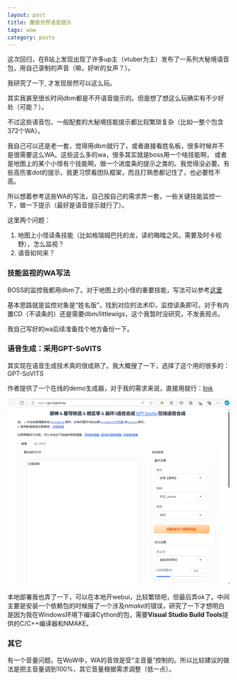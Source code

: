 ```yaml
---
layout: post
title: 魔兽世界语音提示
tags: wow
category: posts
---
```


这次回归，在B站上发现出现了许多up主（vtuber为主）发布了一系列大秘境语音包，用自己录制的声音（嘛，好听的女声？）。

我研究了一下, 才发现居然可以这么玩。

其实我甚至很长时间dbm都是不开语音提示的。但是想了想这么玩确实有不少好处（可能？）。

不过这些语音包，一般配套的大秘境技能提示都比较繁琐复杂（比如一整个包含372个WA）。

我自己可以还是老一套，觉得用dbm就行了，或者直接看姓名板，很多时候并不是很需要这么WA。这些这么多的wa，很多其实就是boss用一个啥技能啊，
或者是地图上的某个小怪有个技能啊，做一个进度条的提示之类的。我觉得没必要。有些高伤害dot的提示，我更习惯看团队框架，而且打熟悉都记住了，也必要性不高。

所以想着参考这些WA的写法，自己按自己的需求弄一套，一些关键技能监控一下，做一下提示（最好是语音提示就行了）。

这里两个问题：

1. 地图上小怪读条技能（比如格瑞姆巴托的龙，读的晦暗之风，需要及时卡视野），怎么监视？
2. 语音如何来？

### 技能监视的WA写法

BOSS的监控我都用dbm了。对于地图上的小怪的重要技能，写法可以参考[这里](https://wago.io/twwdungeons)

基本思路就是监控对象是“姓名版”，找到对应的法术ID，监控读条即可。对于有内置CD（不读条的）还是需要dbm/littlewigs，这个我暂时没研究，不发表观点。

我自己写好的wa后续准备找个地方备份一下。

### 语音生成：采用GPT-SoVITS

其实现在语音生成技术真的很成熟了。我大概搜了一下，选择了这个用的很多的：GPT-SoVITS

作者提供了一个在线的demo生成器，对于我的需求来说，直接用就行：[link](http://gsv.acgnai.top)

![](/images/2024-09-17/demo-1.png)

本地部署我也弄了一下，可以在本地开webui，比较繁琐吧，但最后弄ok了。中间主要是安装一个依赖包的时候报了一个涉及*nmake*的错误，研究了一下才想明白是因为我在Windows环境下编译Cython的包，需要**Visual Studio Build Tools**提供的C/C++编译器和NMAKE。

### 其它

有一个音量问题。在WoW中，WA的音效是受“主音量”控制的。所以比较建议的做法是把主音量调到100%，其它音量根据需求调整（低一点）。